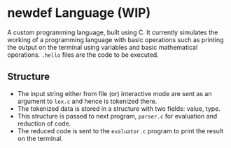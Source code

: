 # newdef Language (WIP)
A custom programming language, built using C. It currently simulates the working of a programming language with basic operations such as printing the output on the terminal using variables and basic mathematical operations. `.hello` files are the code to be executed.


## Structure
- The input string either from file (or) interactive mode are sent as an argument to `lex.c` and hence is tokenized there.
- The tokenized data is stored in a structure with two fields: value, type.
- This structure is passed to next program, `parser.c` for evaluation and reduction of code.
- The reduced code is sent to the `evaluator.c` program to print the result on the terminal.

